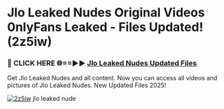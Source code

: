 # Jlo Leaked Nudes Original Videos 0nlyFans Leaked - Files Updated! (2z5iw)

<h3>🔴 CLICK HERE 🌐==►► <a href="https://tinyurl.com/4mcuefdz" rel="nofollow">Jlo Leaked Nudes Updated Files</a></h3>

Get Jlo Leaked Nudes and all content. Now you can access all videos and pictures of Jlo Leaked Nudes. New Updated Files 2025!

[![2z5iw](https://i.imgur.com/StAQSOY.gif)](https://tinyurl.com/4mcuefdz)
jlo leaked nude